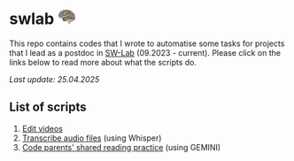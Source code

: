 # swlab <img src="./script/swlogo.jpg" width=auto height="27">
This repo contains codes that I wrote to automatise some tasks for projects that I lead as a postdoc in [SW-Lab](https://www.facebook.com/p/%E5%AC%B0%E5%B9%BC%E5%85%92%E5%A4%A7%E8%85%A6%E7%99%BC%E5%B1%95%E8%88%87%E5%AD%B8%E7%BF%92%E5%AF%A6%E9%A9%97%E5%AE%A4-100093631808042) (09.2023 - current). Please click on the links below to read more about what the scripts do.

_Last update: 25.04.2025_

## List of scripts
1. [Edit videos](https://github.com/smy1/swlab/blob/main/python/)
2. [Transcribe audio files](https://github.com/smy1/swlab/blob/main/script/) (using Whisper)
3. [Code parents' shared reading practice](https://github.com/smy1/swlab/blob/main/DR-AI/) (using GEMINI)

